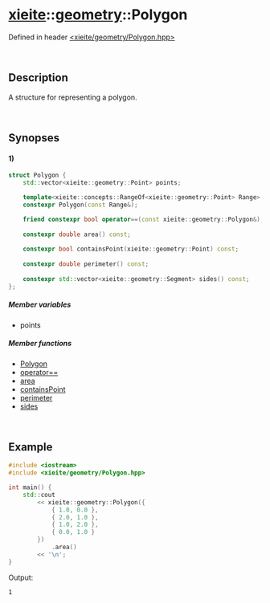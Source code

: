 # [xieite](../xieite.md)\:\:[geometry](../geometry.md)\:\:Polygon
Defined in header [<xieite/geometry/Polygon.hpp>](../../include/xieite/geometry/Polygon.hpp)

&nbsp;

## Description
A structure for representing a polygon.

&nbsp;

## Synopses
#### 1)
```cpp
struct Polygon {
    std::vector<xieite::geometry::Point> points;

    template<xieite::concepts::RangeOf<xieite::geometry::Point> Range>
    constexpr Polygon(const Range&);

    friend constexpr bool operator==(const xieite::geometry::Polygon&);
    
    constexpr double area() const;
    
    constexpr bool containsPoint(xieite::geometry::Point) const;
    
    constexpr double perimeter() const;
    
    constexpr std::vector<xieite::geometry::Segment> sides() const;
};
```
##### Member variables
- points
##### Member functions
- [Polygon](./Polygon/1/operators/constructor.md)
- [operator==](./Polygon/1/operators/equal.md)
- [area](./Polygon/1/area.md)
- [containsPoint](./Polygon/1/containsPoint.md)
- [perimeter](./Polygon/1/perimeter.md)
- [sides](./Polygon/1/sides.md)

&nbsp;

## Example
```cpp
#include <iostream>
#include <xieite/geometry/Polygon.hpp>

int main() {
    std::cout
        << xieite::geometry::Polygon({
            { 1.0, 0.0 },
            { 2.0, 1.0 },
            { 1.0, 2.0 },
            { 0.0, 1.0 }
        })
            .area()
        << '\n';
}
```
Output:
```
1
```
